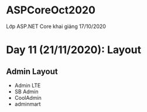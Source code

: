 # ASPCoreOct2020
Lớp ASP.NET Core khai giảng 17/10/2020


# Day 11 (21/11/2020): Layout

## Admin Layout
* Admin LTE
* SB Admin
* CoolAdmin
* adminmart
